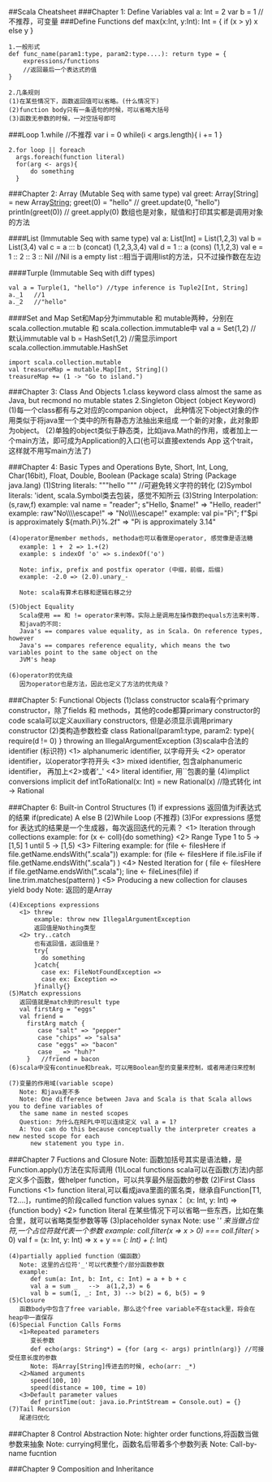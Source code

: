 ##Scala Cheatsheet
###Chapter 1: Define Variables
	val a: Int = 2
	var b = 1  //不推荐，可变量
###Define Functions
	def max(x:Int, y:Int): Int = {
		if (x > y)
		   x
		else 
		   y
    }

	1.一般形式
	def func_name(param1:type, param2:type....): return type = {
		expressions/functions
        //返回最后一个表达式的值
	}

	2.几条规则
	(1)在某些情况下，函数返回值可以省略。(什么情况下)
    (2)function body只有一条语句的时候，可以省略大括号
    (3)函数无参数的时候，一对空括号即可
###Loop
	1.while //不推荐
      var i = 0
      while(i < args.length){
	  	i += 1
	  }

    2.for loop || foreach
	  args.foreach(function literal)
      for(arg <- args){
          do something
      }

###Chapter 2: Array (Mutable Seq with same type)
	val greet: Array[String] = new Array[String](3);
    greet(0) = "hello" // greet.update(0, "hello")
	printIn(greet(0)) // greet.apply(0)
    数组也是对象，赋值和打印其实都是调用对象的方法

####List (Immutable Seq with same type)
	val a: List[Int] = List(1,2,3)
	val b = List(3,4)
	val c = a ::: b (concat) (1,2,3,3,4)
	val d = 1 :: a  (cons) (1,1,2,3)
	val e = 1 :: 2 :: 3 :: Nil  //Nil is a empty list
	::相当于调用list的方法，只不过操作数在左边

####Turple (Immutable Seq with diff types)

	val a = Turple(1, "hello") //type inference is Tuple2[Int, String]
	a._1   //1
    a._2   //"hello"

####Set and Map
	Set和Map分为immutable 和 mutable两种，分别在scala.collection.mutable 和 scala.collection.immutable中
    val a = Set(1,2) // 默认immutable
	val b = HashSet(1,2)  //需显示import scala.collection.immutable.HashSet
    
	import scala.collection.mutable
	val treasureMap = mutable.Map[Int, String]()
	treasureMap += (1 -> "Go to island.")

###Chapter 3: Class And Objects
	1.class keyword
      class almost the same as Java, but recmond no mutable states
	2.Singleton Object (object Keyword)
	  (1)每一个class都有与之对应的companion object， 此种情况下object对象的作用类似于将java里一个类中的所有静态方法抽出来组成
      一个新的对象，此对象即为object。
	  (2)单独的object类似于静态类，比如java.Math的作用，或者加上一个main方法，即可成为Application的入口(也可以直接extends
	  App 这个trait，这样就不用写main方法了)

###Chapter 4: Basic Types and Operations
	Byte, Short, Int, Long, Char(16bit), Float, Double, Boolean (Package scala)
	String (Package java.lang)
	(1)String literals: """hello """ //可避免转义字符的转化
	(2)Symbol literals: 'ident, scala.Symbol类去包装，感觉不知所云
    (3)String Interpolation:(s,raw,f)
	   example: val name = "reader"; s"Hello, $name!"  => "Hello, reader!"
       example: raw"No\\\\escape!" => "No\\\\escape!"
       example: val pi="Pi"; f"$pi is approximately ${math.Pi}%.2f" => "Pi is approximately 3.14"

	(4)operator是member methods, methoda也可以看做是operator, 感觉像是语法糖
       example: 1 +　2 => 1.+(2)
	   example: s indexOf 'o' => s.indexOf('o')
	   
	   Note: infix, prefix and postfix operator (中缀，前缀，后缀)
       example: -2.0 => (2.0).unary_-

	   Note: scala有算术右移和逻辑右移之分

    (5)Object Equality
       Scala使用 == 和 != operator来判等。实际上是调用左操作数的equals方法来判等.
       和java的不同:
	   Java's == compares value equality, as in Scala. On reference types, however
       Java's == compares reference equality, which means the two variables point to the same object on the
	   JVM's heap

	(6)operator的优先级
       因为operator也是方法，因此也定义了方法的优先级？

###Chapter 5: Functional Objects
	(1)class constructor
       scala有个primary constructor，除了fields 和 methods，其他的code都算primary constructor的code
       scala可以定义auxiliary constructors, 但是必须显示调用primary constructor
	(2)类构造参数检查 
	   class Rational(param1:type, param2: type){
           require(d != 0)
	   }
       throwing an IllegalArgumentException
    (3)scala中合法的identifier (标识符)
       <1> alphanumeric identifier, 以字母开头
	   <2> operator identifier，以operator字符开头
	   <3> mixed identifier, 包含alphanumeric identifier， 再加上<2>或者'_'
	   <4> literal identifier, 用``包裹的量
    (4)implict conversions
       implicit def intToRational(x: Int) = new Rational(x)
       //隐式转化 int -> Rational

###Chapter 6: Built-in Control Structures
	(1) if expressions
        返回值为if表达式的结果
        if(predicate) A else B
	(2)While Loop (不推荐)
	(3)For expressions
	   感觉for 表达式的结果是一个生成器，每次返回迭代的元素？
       <1> Iteration through collections
           example: for (x <- coll){do something}
       <2> Range Type
           1 to 5    -> [1,5]
		   1 until 5 -> [1,5)
       <3> Filtering
           example: for (file <- filesHere if file.getName.endsWith(".scala"))
	   	   example: for (file <- filesHere
						 if file.isFile
						 if file.getName.endsWith(".scala")
					) 
	   <4> Nested Iteration
           for (
				file <- filesHere
				if file.getName.endsWith(".scala");
				line <- fileLines(file)
				if line.trim.matches(pattern)
		   )
	  <5> Producing a new collection
		  for clauses yield body
          Note: 返回的是Array

	(4)Exceptions expressions
	   <1> threw 
		   example: throw new IllegalArgumentException
           返回值是Nothing类型
       <2> try..catch
		   也有返回值，返回值是？
		   try{
			 do something
           }catch{
			 case ex: FileNotFoundException => 
             case ex: Exception => 
           }finally{}
	(5)Match expressions
	   返回值就是match到的result type
       val firstArg = "eggs"
	   val friend =
		 firstArg match {
			case "salt" => "pepper"
			case "chips" => "salsa"
			case "eggs" => "bacon"
			case _ => "huh?"
		 }   //friend = bacon
	(6)scala中没有continue和break，可以用Boolean型的变量来控制，或者用递归来控制

	(7)变量的作用域(variable scope)
	   Note: 和java差不多
	   Note: One difference between Java and Scala is that Scala allows you to define variables of 
	   the same name in nested scopes
 	   Question: 为什么在REPL中可以连续定义 val a = 1?
	   A: You can do this because conceptually the interpreter creates a new nested scope for each
		  new statement you type in.

###Chapter 7 Fuctions and Closure
	Note: 函数加括号其实是语法糖，是Function.apply()方法在实际调用
	(1)Local functions
	   scala可以在函数(方法)内部定义多个函数，做helper function，可以共享最外层函数的参数
	(2)First Class Functions
	   <1> function literal,可以看成java里面的匿名类，继承自Function[T1, T2....]，runtime的阶段called function values
	       synax： (x: Int, y: Int) => {function body}
	   <2> function literal 在某些情况下可以省略一些东西，比如在集合里，就可以省略类型参数等等
	(3)placeholder synax
       Note: use '_' 来当做占位符,一个占位符就代表一个参数
	   example: coll.filter(x => x > 0)  === coll.filter(_ > 0)
                val f = (x: Int, y: Int) => x + y ==  (_: Int) + (_: Int)

    (4)partially applied function（偏函数）
	   Note: 这里的占位符'_'可以代表整个/部分函数参数
	   example: 
		  def sum(a: Int, b: Int, c: Int) = a + b + c
		  val a = sum _   -->  a(1,2,3) = 6
          val b = sum(1, _: Int, 3) --> b(2) = 6, b(5) = 9
    (5)Closure
	   函数body中包含了free variable，那么这个free variable不在stack里，将会在heap中一直保存
	(6)Special Function Calls Forms
	   <1>Repeated parameters
          变长参数
		  def echo(args: String*) = {for (arg <- args) println(arg)} //可接受任意长度的参数
		  Note: 将Array[String]传进去的时候, echo(arr: _*)
       <2>Named arguments
		  speed(100, 10)
          speed(distance = 100, time = 10)
	   <3>Default parameter values
		  def printTime(out: java.io.PrintStream = Console.out) = {}
	(7)Tail Recursion
       尾递归优化

###Chapter 8 Control Abstraction
	Note: highter order functions,将函数当做参数来抽象
	Note: currying柯里化，函数名后带着多个参数列表
	Note: Call-by-name fucntion

###Chapter 9 Composition and Inheritance
       
